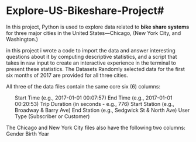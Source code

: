 # Explore-US-Bikeshare-Project#
In this project, Python is used to explore data related to **bike share systems** for three major cities in the United States—Chicago, (New York City, and Washington.) 

in this project i wrote a code to import the data and answer interesting questions about it by computing descriptive statistics, and a script that takes in raw input to create an interactive experience in the terminal to present these statistics.
The Datasets Randomly selected data for the first six months of 2017 are provided for all three cities.

<p>All three of the data files contain the same core six (6) columns:</p>
<ol>Start Time (e.g., 2017-01-01 00:07:57)
End Time (e.g., 2017-01-01 00:20:53)
Trip Duration (in seconds - e.g., 776)
Start Station (e.g., Broadway & Barry Ave)
End Station (e.g., Sedgwick St & North Ave)
User Type (Subscriber or Customer)</ol>

The Chicago and New York City files also have the following two columns:
Gender
Birth Year
